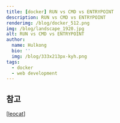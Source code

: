 ```yaml
---
title: [docker] RUN vs CMD vs ENTRYPOINT
description: RUN vs CMD vs ENTRYPOINT
renderimg: /blog/docker_512.png
img: /blog/landscape_1920.jpg
alt: RUN vs CMD vs ENTRYPOINT
author:
  name: Hulkong
  bio: ''
  img: /blog/333x213px-kyh.png
tags:
  - docker
  - web development
---
```


## 참고

[[leocat](https://blog.leocat.kr/notes/2017/01/08/docker-run-vs-cmd-vs-entrypoint)]
